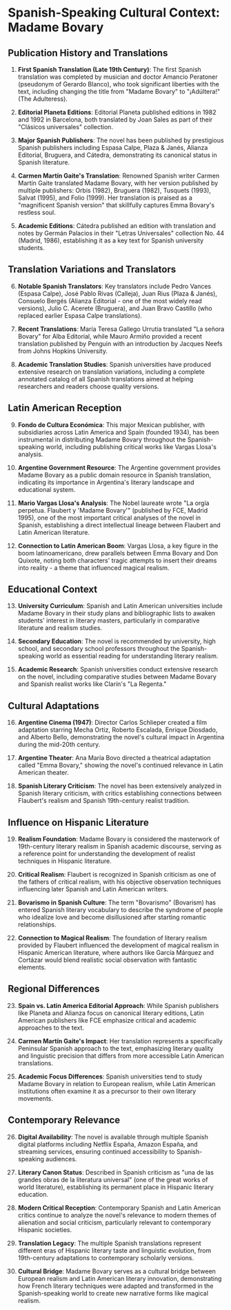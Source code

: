 # Spanish-Speaking Cultural Context: Madame Bovary

## Publication History and Translations

1. **First Spanish Translation (Late 19th Century)**: The first Spanish translation was completed by musician and doctor Amancio Peratoner (pseudonym of Gerardo Blanco), who took significant liberties with the text, including changing the title from "Madame Bovary" to "¡Adúltera!" (The Adulteress).

2. **Editorial Planeta Editions**: Editorial Planeta published editions in 1982 and 1992 in Barcelona, both translated by Joan Sales as part of their "Clásicos universales" collection.

3. **Major Spanish Publishers**: The novel has been published by prestigious Spanish publishers including Espasa Calpe, Plaza & Janés, Alianza Editorial, Bruguera, and Cátedra, demonstrating its canonical status in Spanish literature.

4. **Carmen Martín Gaite's Translation**: Renowned Spanish writer Carmen Martín Gaite translated Madame Bovary, with her version published by multiple publishers: Orbis (1982), Bruguera (1982), Tusquets (1993), Salvat (1995), and Folio (1999). Her translation is praised as a "magnificent Spanish version" that skillfully captures Emma Bovary's restless soul.

5. **Academic Editions**: Cátedra published an edition with translation and notes by Germán Palacios in their "Letras Universales" collection No. 44 (Madrid, 1986), establishing it as a key text for Spanish university students.

## Translation Variations and Translators

6. **Notable Spanish Translators**: Key translators include Pedro Vances (Espasa Calpe), José Pablo Rivas (Calleja), Juan Rius (Plaza & Janés), Consuelo Bergés (Alianza Editorial - one of the most widely read versions), Julio C. Acerete (Bruguera), and Juan Bravo Castillo (who replaced earlier Espasa Calpe translations).

7. **Recent Translations**: María Teresa Gallego Urrutia translated "La señora Bovary" for Alba Editorial, while Mauro Armiño provided a recent translation published by Penguin with an introduction by Jacques Neefs from Johns Hopkins University.

8. **Academic Translation Studies**: Spanish universities have produced extensive research on translation variations, including a complete annotated catalog of all Spanish translations aimed at helping researchers and readers choose quality versions.

## Latin American Reception

9. **Fondo de Cultura Económica**: This major Mexican publisher, with subsidiaries across Latin America and Spain (founded 1934), has been instrumental in distributing Madame Bovary throughout the Spanish-speaking world, including publishing critical works like Vargas Llosa's analysis.

10. **Argentine Government Resource**: The Argentine government provides Madame Bovary as a public domain resource in Spanish translation, indicating its importance in Argentina's literary landscape and educational system.

11. **Mario Vargas Llosa's Analysis**: The Nobel laureate wrote "La orgía perpetua. Flaubert y 'Madame Bovary'" (published by FCE, Madrid 1995), one of the most important critical analyses of the novel in Spanish, establishing a direct intellectual lineage between Flaubert and Latin American literature.

12. **Connection to Latin American Boom**: Vargas Llosa, a key figure in the boom latinoamericano, drew parallels between Emma Bovary and Don Quixote, noting both characters' tragic attempts to insert their dreams into reality - a theme that influenced magical realism.

## Educational Context

13. **University Curriculum**: Spanish and Latin American universities include Madame Bovary in their study plans and bibliographic lists to awaken students' interest in literary masters, particularly in comparative literature and realism studies.

14. **Secondary Education**: The novel is recommended by university, high school, and secondary school professors throughout the Spanish-speaking world as essential reading for understanding literary realism.

15. **Academic Research**: Spanish universities conduct extensive research on the novel, including comparative studies between Madame Bovary and Spanish realist works like Clarín's "La Regenta."

## Cultural Adaptations

16. **Argentine Cinema (1947)**: Director Carlos Schlieper created a film adaptation starring Mecha Ortiz, Roberto Escalada, Enrique Diosdado, and Alberto Bello, demonstrating the novel's cultural impact in Argentina during the mid-20th century.

17. **Argentine Theater**: Ana María Bovo directed a theatrical adaptation called "Emma Bovary," showing the novel's continued relevance in Latin American theater.

18. **Spanish Literary Criticism**: The novel has been extensively analyzed in Spanish literary criticism, with critics establishing connections between Flaubert's realism and Spanish 19th-century realist tradition.

## Influence on Hispanic Literature

19. **Realism Foundation**: Madame Bovary is considered the masterwork of 19th-century literary realism in Spanish academic discourse, serving as a reference point for understanding the development of realist techniques in Hispanic literature.

20. **Critical Realism**: Flaubert is recognized in Spanish criticism as one of the fathers of critical realism, with his objective observation techniques influencing later Spanish and Latin American writers.

21. **Bovarismo in Spanish Culture**: The term "Bovarismo" (Bovarism) has entered Spanish literary vocabulary to describe the syndrome of people who idealize love and become disillusioned after starting romantic relationships.

22. **Connection to Magical Realism**: The foundation of literary realism provided by Flaubert influenced the development of magical realism in Hispanic American literature, where authors like García Márquez and Cortázar would blend realistic social observation with fantastic elements.

## Regional Differences

23. **Spain vs. Latin America Editorial Approach**: While Spanish publishers like Planeta and Alianza focus on canonical literary editions, Latin American publishers like FCE emphasize critical and academic approaches to the text.

24. **Carmen Martín Gaite's Impact**: Her translation represents a specifically Peninsular Spanish approach to the text, emphasizing literary quality and linguistic precision that differs from more accessible Latin American translations.

25. **Academic Focus Differences**: Spanish universities tend to study Madame Bovary in relation to European realism, while Latin American institutions often examine it as a precursor to their own literary movements.

## Contemporary Relevance

26. **Digital Availability**: The novel is available through multiple Spanish digital platforms including Netflix España, Amazon España, and streaming services, ensuring continued accessibility to Spanish-speaking audiences.

27. **Literary Canon Status**: Described in Spanish criticism as "una de las grandes obras de la literatura universal" (one of the great works of world literature), establishing its permanent place in Hispanic literary education.

28. **Modern Critical Reception**: Contemporary Spanish and Latin American critics continue to analyze the novel's relevance to modern themes of alienation and social criticism, particularly relevant to contemporary Hispanic societies.

29. **Translation Legacy**: The multiple Spanish translations represent different eras of Hispanic literary taste and linguistic evolution, from 19th-century adaptations to contemporary scholarly versions.

30. **Cultural Bridge**: Madame Bovary serves as a cultural bridge between European realism and Latin American literary innovation, demonstrating how French literary techniques were adapted and transformed in the Spanish-speaking world to create new narrative forms like magical realism.